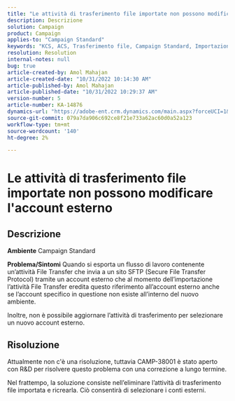 ```yaml
---
title: "Le attività di trasferimento file importate non possono modificare l'account esterno"
description: Descrizione
solution: Campaign
product: Campaign
applies-to: "Campaign Standard"
keywords: "KCS, ACS, Trasferimento file, Campaign Standard, Importazione, Esportazione, Flusso di lavoro"
resolution: Resolution
internal-notes: null
bug: true
article-created-by: Amol Mahajan
article-created-date: "10/31/2022 10:14:30 AM"
article-published-by: Amol Mahajan
article-published-date: "10/31/2022 10:29:37 AM"
version-number: 5
article-number: KA-14876
dynamics-url: "https://adobe-ent.crm.dynamics.com/main.aspx?forceUCI=1&pagetype=entityrecord&etn=knowledgearticle&id=955df4cb-0459-ed11-9561-6045bd006079"
source-git-commit: 079a7da906c692ce8f21e733a62ac60d0a52a123
workflow-type: tm+mt
source-wordcount: '140'
ht-degree: 2%

---
```


# Le attività di trasferimento file importate non possono modificare l&#39;account esterno

## Descrizione

<b>Ambiente</b>
Campaign Standard


<b>Problema/Sintomi</b>
Quando si esporta un flusso di lavoro contenente un’attività File Transfer che invia a un sito SFTP (Secure File Transfer Protocol) tramite un account esterno che al momento dell’importazione l’attività File Transfer eredita questo riferimento all’account esterno anche se l’account specifico in questione non esiste all’interno del nuovo ambiente.

Inoltre, non è possibile aggiornare l’attività di trasferimento per selezionare un nuovo account esterno.


## Risoluzione


Attualmente non c&#39;è una risoluzione, tuttavia CAMP-38001 è stato aperto con R&amp;D per risolvere questo problema con una correzione a lungo termine.

Nel frattempo, la soluzione consiste nell’eliminare l’attività di trasferimento file importata e ricrearla. Ciò consentirà di selezionare i conti esterni.

